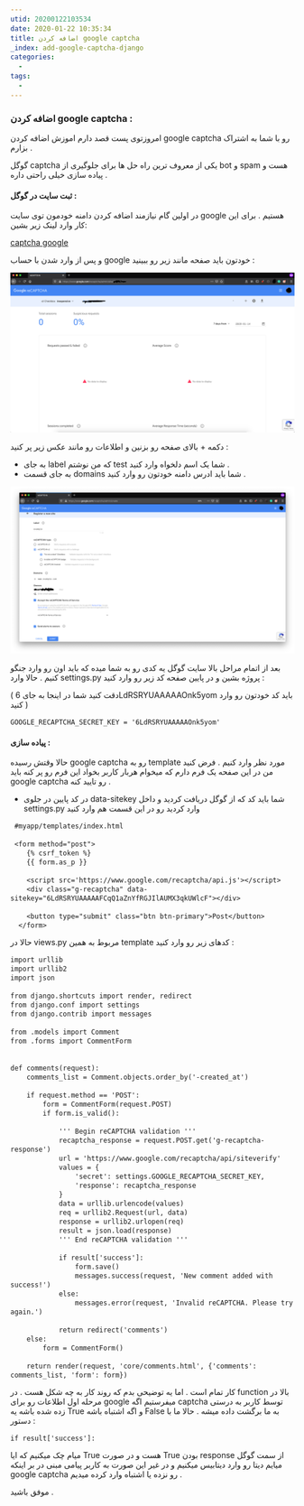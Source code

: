 ```yaml
---
utid: 20200122103534
date: 2020-01-22 10:35:34
title: اضافه کردن google captcha 
_index: add-google-captcha-django
categories:
  -
tags:
  -
---
```


### اضافه کردن google captcha :

امروزتوی پست قصد دارم اموزش اضافه کردن google captcha رو با شما به اشتراک بزارم .

گوگل captcha یکی از معروف ترین راه حل ها برای جلوگیری از bot و spam هست و پیاده سازی خیلی راحتی داره .



#### ثبت سایت در گوگل :

 در اولین گام نیازمند اضافه کردن دامنه خودمون توی سایت google هستیم . برای این کار وارد لینک زیر بشین:

[captcha google](https://www.google.com/recaptcha/admin)

و پس از وارد شدن با حساب google خودتون باید صفحه مانند زیر رو ببینید :

![block](/django/images/captcha1.jpg)

دکمه + بالای صفحه رو بزنین و اطلاعات رو مانند عکس زیر پر کنید :

- به جای label که من نوشتم test شما یک اسم دلخواه وارد کنید .
- به جای قسمت domains شما باید ادرس دامنه خودتون رو وارد کنید .

![block](/django/images/captcha2.jpg)

بعد از اتمام مراحل بالا سایت گوگل یه کدی رو به شما میده که باید اون رو وارد جنگو کنیم . حالا وارد settings.py پروژه بشین و در پایین صفحه کد زیر رو وارد کنید :

( دقت کنید شما در اینجا به جای 6LdRSRYUAAAAAOnk5yom باید کد خودتون رو وارد کنید )

```
GOOGLE_RECAPTCHA_SECRET_KEY = '6LdRSRYUAAAAAOnk5yom'
```



 #### پیاده سازی :

حالا وقتش رسیده google captcha رو به template مورد نظر وارد کنیم . فرض کنید من در این صفحه یک فرم دارم که میخوام هربار کاربر بخواد این فرم رو پر کنه باید google captcha رو تایید کنه .

- در کد پایین در جلوی data-sitekey شما باید کد که از گوگل دریافت کردید و داخل settings.py وارد کردید رو در این قسمت هم وارد کنید

```
 #myapp/templates/index.html
 
 <form method="post">
    {% csrf_token %}
    {{ form.as_p }}

    <script src='https://www.google.com/recaptcha/api.js'></script>
    <div class="g-recaptcha" data-sitekey="6LdRSRYUAAAAAFCqQ1aZnYfRGJIlAUMX3qkUWlcF"></div>

    <button type="submit" class="btn btn-primary">Post</button>
  </form>
```

حالا در views.py مربوط به همین template کدهای زیر رو وارد کنید :

```
import urllib
import urllib2
import json

from django.shortcuts import render, redirect
from django.conf import settings
from django.contrib import messages

from .models import Comment
from .forms import CommentForm


def comments(request):
    comments_list = Comment.objects.order_by('-created_at')

    if request.method == 'POST':
        form = CommentForm(request.POST)
        if form.is_valid():

            ''' Begin reCAPTCHA validation '''
            recaptcha_response = request.POST.get('g-recaptcha-response')
            url = 'https://www.google.com/recaptcha/api/siteverify'
            values = {
                'secret': settings.GOOGLE_RECAPTCHA_SECRET_KEY,
                'response': recaptcha_response
            }
            data = urllib.urlencode(values)
            req = urllib2.Request(url, data)
            response = urllib2.urlopen(req)
            result = json.load(response)
            ''' End reCAPTCHA validation '''

            if result['success']:
                form.save()
                messages.success(request, 'New comment added with success!')
            else:
                messages.error(request, 'Invalid reCAPTCHA. Please try again.')

            return redirect('comments')
    else:
        form = CommentForm()

    return render(request, 'core/comments.html', {'comments': comments_list, 'form': form})
```

 کار تمام است . اما یه توضیحی بدم که روند کار به چه شکل هست . در function بالا در مرحله اول اطلاعات رو برای google میفرستیم اگه captcha توسط کاربر به درستی زده شده باشه یه True و اگه اشتباه باشه False به ما برگشت داده میشه . حالا ما با دستور :

```
if result['success']:
```

میام چک میکنیم که ایا True هست و در صورت True بودن response از سمت گوگل میایم دیتا رو وارد دیتابیس میکنیم و در غیر این صورت به کاربر پیامی مبنی در بر اینکه google captcha رو نزده یا اشتباه وارد کرده میدیم .

موفق باشید .
